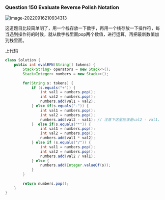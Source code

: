 ### Question 150 Evaluate Reverse Polish Notation

![image-20220916210934313](C:\Users\jason\AppData\Roaming\Typora\typora-user-images\image-20220916210934313.png)

这道题目比较简单明了，用一个栈存放一下数字，再用一个栈存放一下操作符，每当遇到操作符的时候，就从数字栈里面pop两个数值，进行运算，再把最新数值加到栈里面。

上代码

```java
class Solution {
    public int evalRPN(String[] tokens) {
        Stack<String> operators = new Stack<>();
        Stack<Integer> numbers = new Stack<>();
        
        for(String s: tokens) {
            if (s.equals("+")) {
                int val1 = numbers.pop();
                int val2 = numbers.pop();
                numbers.add(val1 + val2);
            } else if(s.equals("-")) {
                int val1 = numbers.pop();
                int val2 = numbers.pop();
                numbers.add(val2 - val1); // 注意下这里应该是val2 - val1，看看图就理解了
            }  else if(s.equals("*")) {
                int val1 = numbers.pop();
                int val2 = numbers.pop();
                numbers.add(val1 * val2);
            } else if (s.equals("/")) {
                int val1 = numbers.pop();
                int val2 = numbers.pop();
                numbers.add(val2 / val1);
            } else {
                numbers.add(Integer.valueOf(s));
            }
        }
        
        return numbers.pop();
    }
}
```

